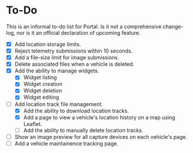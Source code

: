 # To-Do

This is an informal to-do list for Portal. Is it not a comprehensive change-log, nor is it an official declaration of upcoming feature.

- [X] Add location storage limits.
- [X] Reject telemetry submissions within 10 seconds.
- [X] Add a file-size limit for image submissions.
- [X] Delete associated files when a vehicle is deleted.
- [X] Add the ability to manage widgets.
    - [X] Widget listing
    - [X] Widget creation
    - [X] Widget deletion
    - [X] Widget editing
- [ ] Add location track file management.
    - [X] Add the ability to download location tracks.
    - [X] Add a page to view a vehicle's location history on a map using Leaflet.
    - [ ] Add the ability to manually delete location tracks.
- [ ] Show an image preview for all capture devices on each vehicle's page.
- [ ] Add a vehicle maintainence tracking page.
